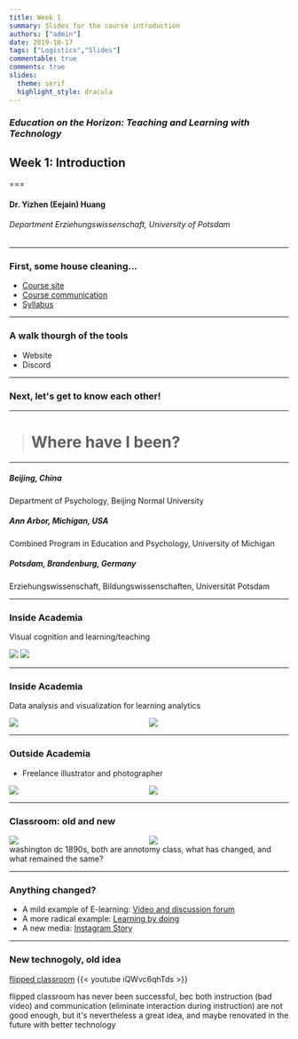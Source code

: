 ```yaml
---
title: Week 1 
summary: Slides for the course introduction
authors: ["admin"]
date: 2019-10-17
tags: ["Logistics","Slides"]
commentable: true
comments: true
slides:
  theme: serif
  highlight_style: dracula
---
```


### *Education on the Horizon: Teaching and Learning with Technology*
## Week 1: Introduction 
===
#### Dr. Yizhen (Eejain) Huang
###### Department Erziehungswissenschaft, University of Potsdam


----
### First, some house cleaning...
- [Course site](https://edutech.netlify.com/)
- [Course communication](https://discord.gg/e3VpXtv)
- [Syllabus](https://edutech.netlify.com/post/edutech_syllabus/)  

---
### A walk thourgh of the tools
- Website
- Discord

---
### Next, let's get to know each other!

---
> # Where have I been?

<section data-background-image="/img/earth.jpg" >
</section>

---

##### *Beijing, China*

Department of Psychology, Beijing Normal University

##### *Ann Arbor, Michigan, USA* 

Combined Program in Education and Psychology, University of Michigan

##### *Potsdam, Brandenburg, Germany*

Erziehungswissenschaft, Bildungswissenschaften, Universität Potsdam

---
### Inside Academia

Visual cognition and learning/teaching

![](/img/vrclass2.png)
![](/img/examp.jpg)

---

### Inside Academia

Data analysis and visualization for learning analytics

<style>
.multicol{
    display: flex;
}
.col_l{
    flex: 4;
}
.col_r{
    flex: 4;
}
</style>

<div class="multicol">

<div class="col_l">
      <img src="/img/ScatterPlot.jpg" > 
</div>

<div class="col_r">
<section>
      <img src="/img/Picture1.png" > 
</section>
</div>

</div>

---
### Outside Academia
- Freelance illustrator and photographer

<div class="multicol">

<div class="col_l">
      <img src="/img/pic1.jpg" > 
</div>

<div class="col_r">
<section>
      <img src="/img/pic2.jpg" > 
</section>
</div>

</div>


---
### Classroom: old and new

<div class="multicol">

<div class="col_l">
      <img src="/img/classrooms-1890s-1.jpg" > 
</div>

<div class="col_r">
<section>
      <img src="/img/classroom.jpg" > 
</section>
</div>

</div>

<aside class="notes">
      washington dc 1890s, both are annotomy class, what has changed, and what remained the same?
</aside>

---
### Anything changed?
- A mild example of E-learning: [Video and discussion forum](https://www.coursera.org/)
- A more radical example: [Learning by doing](https://www.codecademy.com)
- A new media: [Instagram Story](https://www.instagram.com/seeduniversity/)

---
### New technogoly, old idea
[flipped classroom](https://www.youtube.com/watch?v=iQWvc6qhTds)
{{< youtube iQWvc6qhTds >}}

<aside class="notes">
            flipped classroom has never been successful, bec both instruction (bad video) and communication (eliminate interaction during instruction) are not good enough, but it's nevertheless a great idea, and maybe renovated in the future with better technology 
</aside>

